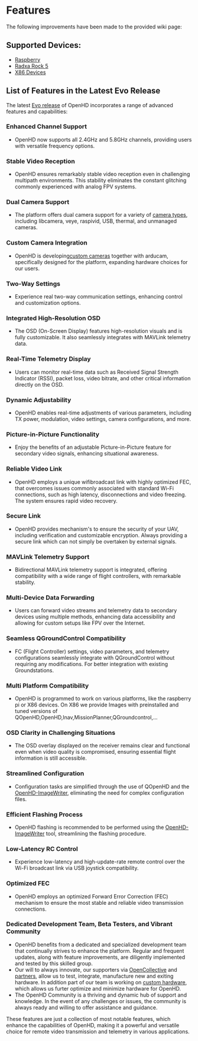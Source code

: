 # Features

The following improvements have been made to the provided wiki page:

## Supported Devices:

* [Raspberry](../hardware/raspberry.md)
* [Radxa Rock 5](../hardware/radxa.md)
* [X86 Devices](../hardware/X86.md)

## List of Features in the Latest Evo Release

The latest [Evo release](https://github.com/OpenHD/OpenHD/releases) of OpenHD incorporates a range of advanced features and capabilities:

### Enhanced Channel Support
* OpenHD now supports all 2.4GHz and 5.8GHz channels, providing users with versatile frequency options.

### Stable Video Reception
* OpenHD ensures remarkably stable video reception even in challenging multipath environments. This stability eliminates the constant glitching commonly experienced with analog FPV systems.

### Dual Camera Support
* The platform offers dual camera support for a variety of [camera types](../hardware/cameras.md), including libcamera, veye, raspivid, USB, thermal, and unmanaged cameras.

### Custom Camera Integration
* OpenHD is developing[custom cameras](https://www.arducam.com/openhd/) together with arducam, specifically designed for the platform, expanding hardware choices for our users.

### Two-Way Settings
* Experience real two-way communication settings, enhancing control and customization options.

### Integrated High-Resolution OSD
* The OSD (On-Screen Display) features high-resolution visuals and is fully customizable. It also seamlessly integrates with MAVLink telemetry data.

### Real-Time Telemetry Display
* Users can monitor real-time data such as Received Signal Strength Indicator (RSSI), packet loss, video bitrate, and other critical information directly on the OSD.

### Dynamic Adjustability
* OpenHD enables real-time adjustments of various parameters, including TX power, modulation, video settings, camera configurations, and more.

### Picture-in-Picture Functionality
* Enjoy the benefits of an adjustable Picture-in-Picture feature for secondary video signals, enhancing situational awareness.

### Reliable Video Link
* OpenHD employs a unique wifibroadcast link with highly optimized FEC, that overcomes issues commonly associated with standard Wi-Fi connections, such as high latency, disconnections and video freezing. The system ensures rapid video recovery.

### Secure Link
* OpenHD provides mechanism's to ensure the security of your UAV, including verification and customizable encryption. Always providing a secure link which can not simply be overtaken by external signals. 

### MAVLink Telemetry Support
* Bidirectional MAVLink telemetry support is integrated, offering compatibility with a wide range of flight controllers, with remarkable stability.

### Multi-Device Data Forwarding
* Users can forward video streams and telemetry data to secondary devices using multiple methods, enhancing data accessibility and allowing for custom setups like FPV over the Internet.

### Seamless QGroundControl Compatibility
* FC (Flight Controller) settings, video parameters, and telemetry configurations seamlessly integrate with QGroundControl without requiring any modifications. For better integration with existing Groundstations.

### Multi Platform Compatibility
* OpenHD is programmed to work on various platforms, like the raspberry pi or X86 devices. On X86 we provide Images with preinstalled and tuned versions of QOpenHD,OpenHD,Inav,MissionPlanner,QGroundcontrol,...

### OSD Clarity in Challenging Situations
* The OSD overlay displayed on the receiver remains clear and functional even when video quality is compromised, ensuring essential flight information is still accessible.

### Streamlined Configuration
* Configuration tasks are simplified through the use of QOpenHD and the [OpenHD-ImageWriter](/downloads), eliminating the need for complex configuration files.

### Efficient Flashing Process
* OpenHD flashing is recommended to be performed using the [OpenHD-ImageWriter](/downloads) tool, streamlining the flashing procedure.

### Low-Latency RC Control
* Experience low-latency and high-update-rate remote control over the Wi-Fi broadcast link via USB joystick compatibility.

### Optimized FEC
* OpenHD employs an optimized Forward Error Correction (FEC) mechanism to ensure the most stable and reliable video transmission connections.

### Dedicated Development Team, Beta Testers, and Vibrant Community

* OpenHD benefits from a dedicated and specialized development team that continually strives to enhance the platform. Regular and frequent updates, along with feature improvements, are diligently implemented and tested by this skilled group.
* Our will to always innovate, our supporters via [OpenCollective](https://opencollective.com/openhd) and [partners](https://openhdfpv.org/partners/), allow us to test, integrate, manufacture new and exiting hardware. In addition part of our team is working on [custom hardware](https://www.patreon.com/OpenHD), which allows us furter optimize and minimize hardware for OpenHD.
* The OpenHD Community is a thriving and dynamic hub of support and knowledge. In the event of any challenges or issues, the community is always ready and willing to offer assistance and guidance.

These features are just a collection of most notable features, which enhance the capabilities of OpenHD, making it a powerful and versatile choice for remote video transmission and telemetry in various applications.